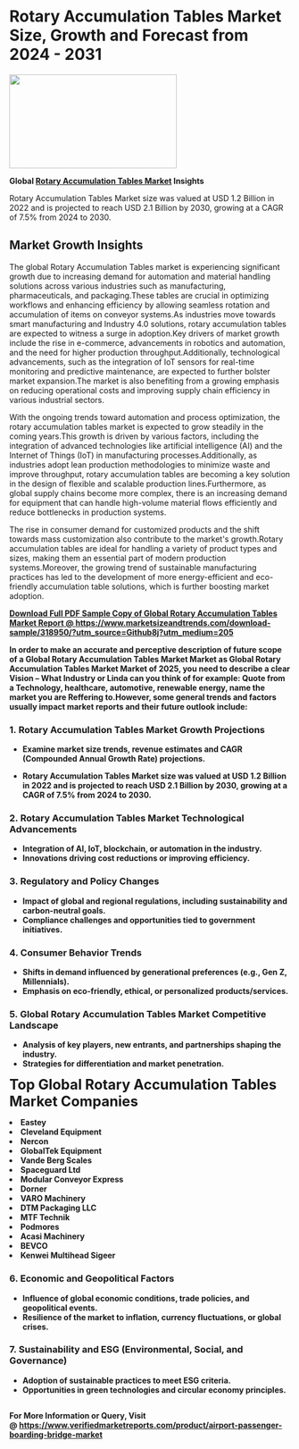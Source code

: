 <H1>Rotary Accumulation Tables Market Size, Growth and Forecast from 2024 - 2031</H1><img class="aligncenter size-medium wp-image-584254" src="https://thirdeyenews.in/wp-content/uploads/2024/09/Global-Market-Research-300x168.jpeg" alt="" width="300" height="168" /><p><strong>Global&nbsp;<a href="https://www.marketsizeandtrends.com/download-sample/318950/?utm_source=Github8j?utm_medium=205">Rotary Accumulation Tables Market</a> Insights</strong></p><p>Rotary Accumulation Tables Market size was valued at USD 1.2 Billion in 2022 and is projected to reach USD 2.1 Billion by 2030, growing at a CAGR of 7.5% from 2024 to 2030.</p><p><h2>Market Growth Insights</h2> <p>The global Rotary Accumulation Tables market is experiencing significant growth due to increasing demand for automation and material handling solutions across various industries such as manufacturing, pharmaceuticals, and packaging.These tables are crucial in optimizing workflows and enhancing efficiency by allowing seamless rotation and accumulation of items on conveyor systems.As industries move towards smart manufacturing and Industry 4.0 solutions, rotary accumulation tables are expected to witness a surge in adoption.Key drivers of market growth include the rise in e-commerce, advancements in robotics and automation, and the need for higher production throughput.Additionally, technological advancements, such as the integration of IoT sensors for real-time monitoring and predictive maintenance, are expected to further bolster market expansion.The market is also benefiting from a growing emphasis on reducing operational costs and improving supply chain efficiency in various industrial sectors.</p> <p><strong><a href="#"></a></strong></p> <p>With the ongoing trends toward automation and process optimization, the rotary accumulation tables market is expected to grow steadily in the coming years.This growth is driven by various factors, including the integration of advanced technologies like artificial intelligence (AI) and the Internet of Things (IoT) in manufacturing processes.Additionally, as industries adopt lean production methodologies to minimize waste and improve throughput, rotary accumulation tables are becoming a key solution in the design of flexible and scalable production lines.Furthermore, as global supply chains become more complex, there is an increasing demand for equipment that can handle high-volume material flows efficiently and reduce bottlenecks in production systems.</p> <p>The rise in consumer demand for customized products and the shift towards mass customization also contribute to the market's growth.Rotary accumulation tables are ideal for handling a variety of product types and sizes, making them an essential part of modern production systems.Moreover, the growing trend of sustainable manufacturing practices has led to the development of more energy-efficient and eco-friendly accumulation table solutions, which is further boosting market adoption.</p> <p><strong><a href="#"></p><p><span class=""><strong>Download Full PDF Sample Copy of Global Rotary Accumulation Tables Market Report</strong> @ <a href="https://www.marketsizeandtrends.com/download-sample/318950/?utm_source=Github8j?utm_medium=205" target="_blank">https://www.marketsizeandtrends.com/download-sample/318950/?utm_source=Github8j?utm_medium=205</a></span></p><p>In order to make an accurate and perceptive description of future scope of a Global&nbsp;Rotary Accumulation Tables Market Market as Global&nbsp;Rotary Accumulation Tables Market Market of 2025, you need to describe a clear Vision &ndash; What Industry or Linda can you think of for example: Quote from a Technology, healthcare, automotive, renewable energy, name the market you are Reffering to.However, some general trends and factors usually impact market reports and their future outlook include:</p><h3>1.&nbsp;<strong>Rotary Accumulation Tables Market Growth Projections</strong></h3><ul><li>Examine market size trends, revenue estimates and CAGR (Compounded Annual Growth Rate) projections.</li><li><p>Rotary Accumulation Tables Market size was valued at USD 1.2 Billion in 2022 and is projected to reach USD 2.1 Billion by 2030, growing at a CAGR of 7.5% from 2024 to 2030.</p></li></ul><h3>2.&nbsp;<strong>Rotary Accumulation Tables Market Technological Advancements</strong></h3><ul><li>Integration of AI, IoT, blockchain, or automation in the industry.</li><li>Innovations driving cost reductions or improving efficiency.</li></ul><h3>3.&nbsp;<strong>Regulatory and Policy Changes</strong></h3><ul><li>Impact of global and regional regulations, including sustainability and carbon-neutral goals.</li><li>Compliance challenges and opportunities tied to government initiatives.</li></ul><h3>4.&nbsp;<strong>Consumer Behavior Trends</strong></h3><ul><li>Shifts in demand influenced by generational preferences (e.g., Gen Z, Millennials).</li><li>Emphasis on eco-friendly, ethical, or personalized products/services.</li></ul><h3>5.&nbsp;<strong>Global Rotary Accumulation Tables Market Competitive Landscape</strong></h3><ul><li>Analysis of key players, new entrants, and partnerships shaping the industry.</li><li>Strategies for differentiation and market penetration.</li></ul><p data-pm-slice="1 1 []"><span style="color: inherit; font-family: inherit; font-size: 25px;">Top Global Rotary Accumulation Tables Market Companies</span></p><div class="" data-test-id=""><p><li>Eastey</li><li> Cleveland Equipment</li><li> Nercon</li><li> GlobalTek Equipment</li><li> Vande Berg Scales</li><li> Spaceguard Ltd</li><li> Modular Conveyor Express</li><li> Dorner</li><li> VARO Machinery</li><li> DTM Packaging LLC</li><li> MTF Technik</li><li> Podmores</li><li> Acasi Machinery</li><li> BEVCO</li><li> Kenwei Multihead Sigeer</li></p></div><h3>6.&nbsp;<strong>Economic and Geopolitical Factors</strong></h3><ul><li>Influence of global economic conditions, trade policies, and geopolitical events.</li><li>Resilience of the market to inflation, currency fluctuations, or global crises.</li></ul><h3>7.&nbsp;<strong>Sustainability and ESG (Environmental, Social, and Governance)</strong></h3><ul><li>Adoption of sustainable practices to meet ESG criteria.</li><li>Opportunities in green technologies and circular economy principles.</li></ul><h2><strong style="font-size: 14px;">For More Information or Query, Visit @&nbsp;</strong><a style="background-color: #ffffff; font-size: 14px;" href="https://www.marketsizeandtrends.com/report/rotary-accumulation-tables-market/" target="_blank">https://www.verifiedmarketreports.com/product/airport-passenger-boarding-bridge-market</a></h2>